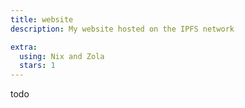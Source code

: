 ```yaml
---
title: website
description: My website hosted on the IPFS network

extra:
  using: Nix and Zola
  stars: 1
---
```


todo
